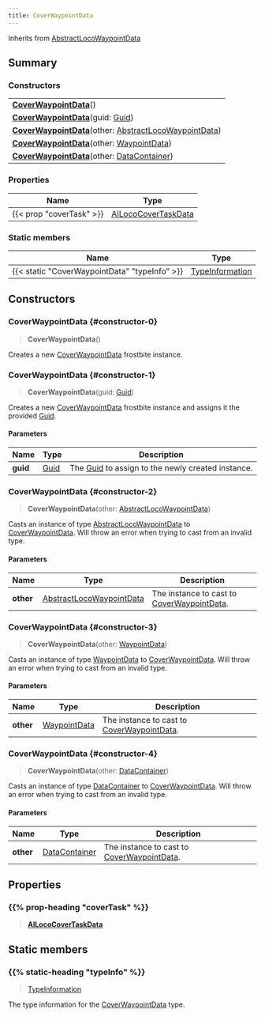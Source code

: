 ```yaml
---
title: CoverWaypointData
---
```


Inherits from 
[AbstractLocoWaypointData](/vext/ref/fb/abstractlocowaypointdata)

## Summary
### Constructors
| |
| ----------- |
| **[CoverWaypointData](#constructor-0)**() |
| **[CoverWaypointData](#constructor-1)**(guid: [Guid](/vext/ref/shared/class/guid)) |
| **[CoverWaypointData](#constructor-2)**(other: [AbstractLocoWaypointData](/vext/ref/fb/abstractlocowaypointdata)) |
| **[CoverWaypointData](#constructor-3)**(other: [WaypointData](/vext/ref/fb/waypointdata)) |
| **[CoverWaypointData](#constructor-4)**(other: [DataContainer](/vext/ref/shared/class/datacontainer)) |

### Properties
| Name | Type |
| ---- | ---- |
| {{< prop "coverTask" >}} | [AILocoCoverTaskData](/vext/ref/fb/ailococovertaskdata) |

### Static members
| Name | Type |
| ---- | ---- |
| {{< static "CoverWaypointData" "typeInfo" >}} | [TypeInformation](/vext/ref/shared/class/typeinformation) |

## Constructors
### CoverWaypointData {#constructor-0}
> **CoverWaypointData**()

Creates a new [CoverWaypointData](/vext/ref/fb/coverwaypointdata) frostbite instance.

### CoverWaypointData {#constructor-1}
> **CoverWaypointData**(guid: [Guid](/vext/ref/shared/class/guid))

Creates a new [CoverWaypointData](/vext/ref/fb/coverwaypointdata) frostbite instance and assigns it the provided [Guid](/vext/ref/shared/class/guid).

#### Parameters
| Name | Type | Description |
| ---- | ---- | ----------- |
| **guid** | [Guid](/vext/ref/shared/class/guid) | The [Guid](/vext/ref/shared/class/guid) to assign to the newly created instance. |

### CoverWaypointData {#constructor-2}
> **CoverWaypointData**(other: [AbstractLocoWaypointData](/vext/ref/fb/abstractlocowaypointdata))

Casts an instance of type [AbstractLocoWaypointData](/vext/ref/fb/abstractlocowaypointdata) to [CoverWaypointData](/vext/ref/fb/coverwaypointdata). Will throw an error when trying to cast from an invalid type.

#### Parameters
| Name | Type | Description |
| ---- | ---- | ----------- |
| **other** | [AbstractLocoWaypointData](/vext/ref/fb/abstractlocowaypointdata) | The instance to cast to [CoverWaypointData](/vext/ref/fb/coverwaypointdata). |

### CoverWaypointData {#constructor-3}
> **CoverWaypointData**(other: [WaypointData](/vext/ref/fb/waypointdata))

Casts an instance of type [WaypointData](/vext/ref/fb/waypointdata) to [CoverWaypointData](/vext/ref/fb/coverwaypointdata). Will throw an error when trying to cast from an invalid type.

#### Parameters
| Name | Type | Description |
| ---- | ---- | ----------- |
| **other** | [WaypointData](/vext/ref/fb/waypointdata) | The instance to cast to [CoverWaypointData](/vext/ref/fb/coverwaypointdata). |

### CoverWaypointData {#constructor-4}
> **CoverWaypointData**(other: [DataContainer](/vext/ref/shared/class/datacontainer))

Casts an instance of type [DataContainer](/vext/ref/shared/class/datacontainer) to [CoverWaypointData](/vext/ref/fb/coverwaypointdata). Will throw an error when trying to cast from an invalid type.

#### Parameters
| Name | Type | Description |
| ---- | ---- | ----------- |
| **other** | [DataContainer](/vext/ref/shared/class/datacontainer) | The instance to cast to [CoverWaypointData](/vext/ref/fb/coverwaypointdata). |

## Properties
### {{% prop-heading "coverTask" %}}
> **[AILocoCoverTaskData](/vext/ref/fb/ailococovertaskdata)**

## Static members
### {{% static-heading "typeInfo" %}}
> [TypeInformation](/vext/ref/shared/class/typeinformation)

The type information for the [CoverWaypointData](/vext/ref/fb/coverwaypointdata) type.

